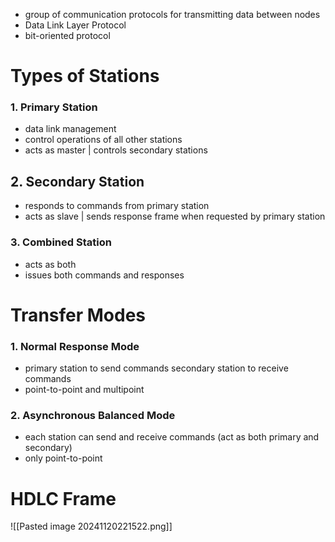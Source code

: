 - group of communication protocols for transmitting data between nodes
- Data Link Layer Protocol
- bit-oriented protocol

# Types of Stations

### 1. Primary Station
- data link management
- control operations of all other stations 
- acts as master | controls secondary stations

## 2. Secondary Station
- responds to commands from primary station
- acts as slave | sends response frame when requested by primary station

### 3. Combined Station
- acts as both 
- issues both commands and responses

# Transfer Modes

### 1. Normal Response Mode
- primary station to send commands
  secondary station to receive commands
- point-to-point and multipoint

### 2. Asynchronous Balanced Mode
- each station can send and receive commands (act as both primary and secondary)
- only point-to-point

# HDLC Frame
![[Pasted image 20241120221522.png]]


